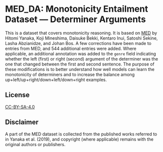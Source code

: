 # MED_DA: Monotonicity Entailment Dataset — Determiner Arguments

This is a dataset that covers monotonicity reasoning.
It is based on [MED](https://github.com/verypluming/MED) by Hitomi Yanaka, Koji Mineshima, Daisuke Bekki, Kentaro Inui, Satoshi Sekine, Lasha Abzianidze, and Johan Bos.
A few corrections have been made to entries from MED, and 544 additional entries were added.
Where applicable, an additional annotation was added to the `genre` field indicating whether the left (first) or right (second) argument of the determiner was the one that changed between the first and second sentence.
The purpose of these modifications is to better understand how well models can learn the monotonicity of determiners and to increase the balance among up+left/up+right/down+left/down+right examples.

## License
[CC-BY-SA-4.0](https://creativecommons.org/licenses/by-sa/4.0/)

## Disclaimer
A part of the MED dataset is collected from the published works referred to in Yanaka et al. (2019), and copyright (where applicable) remains with the original authors or publishers.
